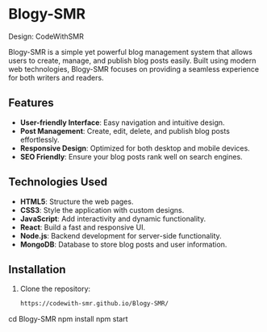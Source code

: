 # Blogy-SMR
Design: CodeWithSMR

Blogy-SMR is a simple yet powerful blog management system that allows users to create, manage, and publish blog posts easily. Built using modern web technologies, Blogy-SMR focuses on providing a seamless experience for both writers and readers.

## Features

- **User-friendly Interface**: Easy navigation and intuitive design.
- **Post Management**: Create, edit, delete, and publish blog posts effortlessly.
- **Responsive Design**: Optimized for both desktop and mobile devices.
- **SEO Friendly**: Ensure your blog posts rank well on search engines.

## Technologies Used

- **HTML5**: Structure the web pages.
- **CSS3**: Style the application with custom designs.
- **JavaScript**: Add interactivity and dynamic functionality.
- **React**: Build a fast and responsive UI.
- **Node.js**: Backend development for server-side functionality.
- **MongoDB**: Database to store blog posts and user information.

## Installation

1. Clone the repository:
   ```bash
   https://codewith-smr.github.io/Blogy-SMR/

cd Blogy-SMR
npm install
npm start

